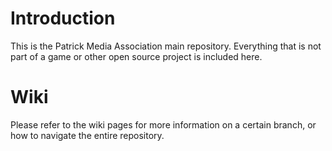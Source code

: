 # Introduction
This is the Patrick Media Association main repository. Everything that is not part of a game or other open source project is included here.

# Wiki
Please refer to the wiki pages for more information on a certain branch, or how to navigate the entire repository.
